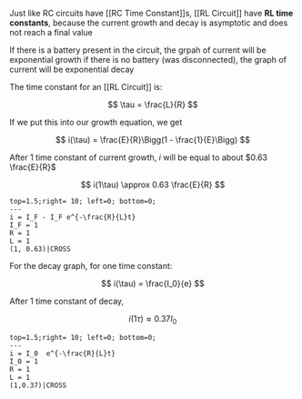 Just like RC circuits have [[RC Time Constant]]s, [[RL Circuit]] have **RL time constants**, because the current growth and decay is asymptotic and does not reach a final value 

If there is a battery present in the circuit, the grpah of current will be exponential growth
if there is no battery (was disconnected), the graph of current will be exponential decay

The time constant for an [[RL Circuit]] is:

$$
\tau = \frac{L}{R}
$$

If we put this into our growth equation, we get

$$
i(\tau) = \frac{E}{R}\Bigg(1 - \frac{1}{E}\Bigg)
$$

After 1 time constant of current growth, $i$ will be equal to about $0.63 \frac{E}{R}$

$$
i(1\tau) \approx 0.63 \frac{E}{R}
$$

```desmos-graph
top=1.5;right= 10; left=0; bottom=0;
---
i = I_F - I_F e^{-\frac{R}{L}t}
I_F = 1
R = 1
L = 1
(1, 0.63)|CROSS
```
For the decay graph, for one time constant:

$$
i(\tau) = \frac{I_0}{e}
$$

After 1 time constant of decay,

$$
i(1\tau) \approx 0.37 I_0
$$

```desmos-graph
top=1.5;right= 10; left=0; bottom=0;
---
i = I_0  e^{-\frac{R}{L}t}
I_0 = 1
R = 1
L = 1
(1,0.37)|CROSS
```